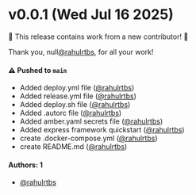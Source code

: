 # v0.0.1 (Wed Jul 16 2025)

:tada: This release contains work from a new contributor! :tada:

Thank you, null[@rahulrtbs](https://github.com/rahulrtbs), for all your work!

#### ⚠️ Pushed to `main`

- Added deploy.yml file ([@rahulrtbs](https://github.com/rahulrtbs))
- Added release.yml file ([@rahulrtbs](https://github.com/rahulrtbs))
- Added deploy.sh file ([@rahulrtbs](https://github.com/rahulrtbs))
- Added .autorc file ([@rahulrtbs](https://github.com/rahulrtbs))
- Added amber.yaml secrets file ([@rahulrtbs](https://github.com/rahulrtbs))
- Added express framework quickstart ([@rahulrtbs](https://github.com/rahulrtbs))
- create .docker-compose.yml ([@rahulrtbs](https://github.com/rahulrtbs))
- create README.md ([@rahulrtbs](https://github.com/rahulrtbs))

#### Authors: 1

- [@rahulrtbs](https://github.com/rahulrtbs)

